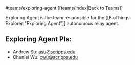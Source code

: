 #teams/exploring-agent
[[teams/index|Back to Teams]]

Exploring Agent is the team responsible for the [[BioThings Explorer|"Exploring Agent"]] autonomous relay agent.

## Exploring Agent PIs:

- Andrew Su: asu@scripps.edu
- Chunlei Wu: cwu@scripps.edu
